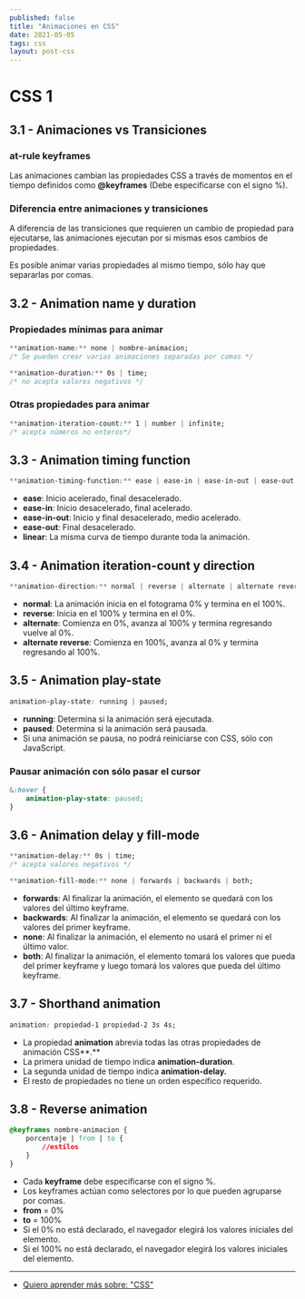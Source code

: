 ```yaml
---
published: false
title: "Animaciones en CSS"
date: 2021-05-05
tags: css
layout: post-css
---
```


# CSS 1

## 3.1 - Animaciones vs Transiciones

### at-rule keyframes

Las animaciones cambian las propiedades CSS a través de momentos en el tiempo definidos como **@keyframes** (Debe especificarse con el signo %).

### Diferencia entre animaciones y transiciones

A diferencia de las transiciones que requieren un cambio de propiedad para ejecutarse, las animaciones ejecutan por si mismas esos cambios de propiedades.

Es posible animar varias propiedades al mismo tiempo, sólo hay que separarlas por comas.

## 3.2 - Animation name y duration

### Propiedades mínimas para animar

```css
**animation-name:** none | nombre-animacion;
/* Se pueden crear varias animaciones separadas por comas */
```

```css
**animation-duration:** 0s | time;
/* no acepta valores negativos */
```

### Otras propiedades para animar

```css
**animation-iteration-count:** 1 | number | infinite;
/* acepta números no enteros*/
```

## 3.3 - Animation timing function

```css
**animation-timing-function:** ease | ease-in | ease-in-out | ease-out | linear | steps | cubic-bezier();
```

- **ease**: Inicio acelerado, final desacelerado.
- **ease-in**: Inicio desacelerado, final acelerado.
- **ease-in-out**: Inicio y final desacelerado, medio acelerado.
- **ease-out**: Final desacelerado.
- **linear**: La misma curva de tiempo durante toda la animación.

## 3.4 - Animation iteration-count y direction

```css
**animation-direction:** normal | reverse | alternate | alternate reverse;
```

- **normal**: La animación inicia en el fotograma 0% y termina en el 100%.
- **reverse**: Inicia en el 100% y termina en el 0%.
- **alternate**: Comienza en 0%, avanza al 100% y termina regresando vuelve al 0%.
- **alternate reverse**: Comienza en 100%, avanza al 0% y termina regresando al 100%.

## 3.5 - Animation play-state

```css
animation-play-state: running | paused;
```

- **running**: Determina si la animación será ejecutada.
- **paused**: Determina si la animación será pausada.
- Si una animación se pausa, no podrá reiniciarse con CSS, sólo con JavaScript.

### Pausar animación con sólo pasar el cursor

```css
&:hover {
	animation-play-state: paused;
}
```

## 3.6 - Animation delay y fill-mode

```css
**animation-delay:** 0s | time;
/* acepta valores negativos */
```

```css
**animation-fill-mode:** none | forwards | backwards | both;
```

- **forwards**: Al finalizar la animación, el elemento se quedará con los valores del último keyframe.
- **backwards**: Al finalizar la animación, el elemento se quedará con los valores del primer keyframe.
- **none**: Al finalizar la animación, el elemento no usará el primer ni el último valor.
- **both**: Al finalizar la animación, el elemento tomará los valores que pueda del primer keyframe y luego tomará los valores que pueda del último keyframe.

## 3.7 - Shorthand animation

```css
animation: propiedad-1 propiedad-2 3s 4s;
```

- La propiedad **animation** abrevia todas las otras propiedades de animación CSS**.**
- La primera unidad de tiempo indica **animation-duration**.
- La segunda unidad de tiempo indica **animation-delay.**
- El resto de propiedades no tiene un orden específico requerido.

## 3.8 - Reverse animation

```css
@keyframes nombre-animacion {
	porcentaje | from | to {
		//estilos
	}
}
```

- Cada **keyframe** debe especificarse con el signo %.
- Los keyframes actúan como selectores por lo que pueden agruparse por comas.
- **from** = 0%
- **to** = 100%
- Si el 0% no está declarado, el navegador elegirá los valores iniciales del elemento.
- Si el 100% no está declarado, el navegador elegirá los valores iniciales del elemento.

---

- [Quiero aprender más sobre: "CSS"](../00/css)